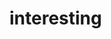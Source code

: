 <h1>interesting</h1>

<!---
XiaoShi-root/XiaoShi-root is a ✨ special ✨ repository because its `README.md` (this file) appears on your GitHub profile.
You can click the Preview link to take a look at your changes.
--->
